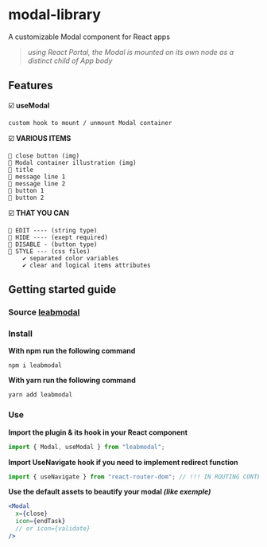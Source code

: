 # modal-library

A customizable Modal component for React apps

> _using React Portal, the Modal is mounted on its own node as a distinct child of App body_

## Features

☑️ **useModal**

    custom hook to mount / unmount Modal container

☑️ **VARIOUS ITEMS**

    🔘 close button (img)
    🔘 Modal container illustration (img)
    🔘 title
    🔘 message line 1
    🔘 message line 2
    🔘 button 1
    🔘 button 2

☑️ **THAT YOU CAN**

    🔘 EDIT ---- (string type)
    🔘 HIDE ---- (exept required)
    🔘 DISABLE - (button type)
    🔘 STYLE --- (css files)
        ✔ separated color variables
        ✔ clear and logical items attributes

## Getting started guide

### Source [leabmodal](https://github.com/lea-bana/Modal-librairy.git)

### Install

**With npm run the following command**

    npm i leabmodal

**With yarn run the following command**

    yarn add leabmodal

### Use

**Import the plugin & its hook in your React component**

```jsx
import { Modal, useModal } from "leabmodal";
```

**Import UseNavigate hook if you need to implement redirect function**

```jsx
import { useNavigate } from "react-router-dom"; // !!! IN ROUTING CONTEXT
```

**Use the default assets to beautify your modal _(like exemple)_**

```jsx
<Modal
  x={close}
  icon={endTask}
  // or icon={validate}
/>
```

